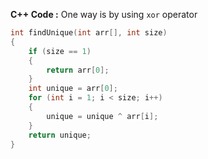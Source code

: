 **C++ Code :**
One way is by using `xor` operator
```c++
int findUnique(int arr[], int size)
{
    if (size == 1)
    {
        return arr[0];
    }
    int unique = arr[0];
    for (int i = 1; i < size; i++)
    {
        unique = unique ^ arr[i];
    }
    return unique;
}
```

